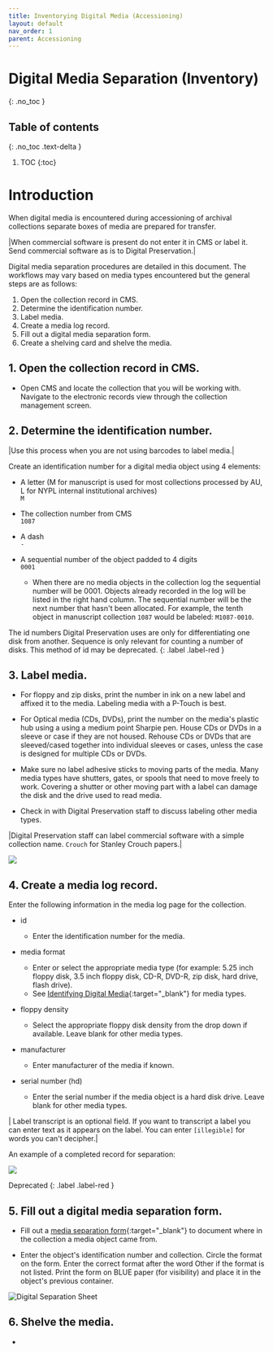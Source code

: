 ```yaml
---
title: Inventorying Digital Media (Accessioning)
layout: default
nav_order: 1
parent: Accessioning
---
```


# Digital Media Separation (Inventory)
{: .no_toc }

## Table of contents
{: .no_toc .text-delta }

1. TOC
{:toc}

# Introduction

When digital media is encountered during accessioning of archival collections separate boxes of media are prepared for transfer. 

|When commercial software is present do not enter it in CMS or label it. Send commercial software as is to Digital Preservation.|

Digital media separation procedures are detailed in this document. The workflows may vary based on media types  encountered but the general steps are as follows:  

1. Open the collection record in CMS.  
2. Determine the identification number.  
3. Label media.
4. Create a media log record.  
5. Fill out a digital media separation form.  
6. Create a shelving card and shelve the media.  

## 1. Open the collection record in CMS.

* Open CMS and locate the collection that you will be working with. Navigate to the electronic records view through the collection management screen.  

## 2. Determine the identification number.

|Use this process when you are not using barcodes to label media.|

Create an identification number for a digital media object using
4 elements:

* A letter (M for manuscript is used for most collections processed by
AU, L for NYPL internal institutional archives)  
```M```  

* The collection number from CMS  
```1087```  

* A dash  
```-```  

* A sequential number of the object padded to 4 digits  
```0001```  

    * When there are no media objects in the
collection log the sequential number will be 0001. Objects already recorded in the log will be listed in
the right hand column. The sequential number will be the next number
that hasn't been allocated.  For example, the
tenth object in manuscript collection ```1087``` would be labeled:
```M1087-0010```.  

The id numbers Digital Preservation uses are only for differentiating one disk from another. Sequence is only relevant for counting a number of disks. This method of id may be deprecated.
{: .label .label-red }

## 3. Label media.

* For floppy and zip disks, print the number in ink on a new
label and affixed it to the media. Labeling media with a P-Touch is best.

* For Optical media (CDs, DVDs), print the number
on the media's plastic hub using a using a medium point Sharpie pen. House CDs or DVDs in a sleeve or case if they are not housed. Rehouse CDs or DVDs that are sleeved/cased together into individual sleeves or cases, unless the case is designed for multiple CDs or DVDs.  

* Make sure no label adhesive sticks to moving parts of the media. Many media types have shutters, gates, or spools that need to move freely to work. Covering a shutter or other moving part with a label can damage the disk and the drive used to read media.  

* Check in with Digital Preservation staff to discuss labeling other media types.  

|Digital Preservation staff can label commercial software with a simple collection name.
```Crouch``` for Stanley Crouch papers.|

![](/digitalmediaseparation/media/image3.jpg)  

## 4. Create a media log record.  

 Enter the following
information in the media log page for the collection.

* id

    * Enter the identification number for the media.

* media format

    * Enter or select the appropriate media type (for example: 5.25 inch floppy disk,
3.5 inch floppy disk, CD-R, DVD-R, zip disk, hard drive, flash drive).  
    * See [Identifying Digital Media](../sitevisits/identifying-digital-media){:target="_blank"} for media types.   

* floppy density

    * Select the appropriate floppy disk density from the drop down if available. Leave blank for other media types.  

* manufacturer

    * Enter manufacturer of the media if known. 

* serial number (hd)

    * Enter the serial number if the media object is a hard disk drive. Leave blank for other media types.  

| Label transcript is an optional field. If you want to transcript a label you can enter text as it appears on the label. You can enter ```[illegible]``` for words you can't decipher.|  

An example of a completed record for separation:

![](/digitalmediaseparation/media/image1.png)

Deprecated
{: .label .label-red }
## 5. Fill out a digital media separation form.  

* Fill out a
[media separation form](https://docs.google.com/document/d/1Tn9j4q3WO5BhhMdXY0Ed09XoRFP_jUJyP96IYCJmkgs/edit?usp=sharing){:target="_blank"} to document where in the collection a media object came from. 

* Enter the object's identification number and collection. Circle the
format on the form. Enter the correct
format after the word Other if the format is not listed. Print the form on BLUE
paper (for visibility) and place it in the object's previous container.  

![Digital Separation Sheet](/digitalmediaseparation/media/image2.jpg)


## 6. Shelve the media.

* 

